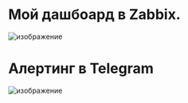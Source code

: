 # ****Мой дашбоард в Zabbix.**** #

![изображение](https://github.com/ConstantaNF/monitoring/assets/162187256/b782e35e-bff2-4c69-9165-eca2086ba290)

# ****Алертинг в Telegram**** #

![изображение](https://github.com/ConstantaNF/monitoring/assets/162187256/b5b829eb-6a82-45c1-950e-2573dda33329)
